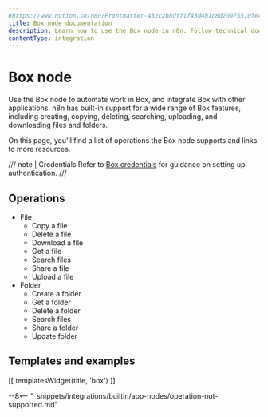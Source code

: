 ```yaml
---
#https://www.notion.so/n8n/Frontmatter-432c2b8dff1f43d4b1c8d20075510fe4
title: Box node documentation
description: Learn how to use the Box node in n8n. Follow technical documentation to integrate Box node into your workflows.
contentType: integration
---
```


# Box node

Use the Box node to automate work in Box, and integrate Box with other applications. n8n has built-in support for a wide range of Box features, including creating, copying, deleting, searching, uploading, and downloading files and folders.

On this page, you'll find a list of operations the Box node supports and links to more resources.

/// note | Credentials
Refer to [Box credentials](/integrations/builtin/credentials/box/) for guidance on setting up authentication. 
///
 

## Operations

* File
    * Copy a file
    * Delete a file
    * Download a file
    * Get a file
    * Search files
    * Share a file
    * Upload a file
* Folder
    * Create a folder
    * Get a folder
    * Delete a folder
    * Search files
    * Share a folder
    * Update folder

## Templates and examples

<!-- see https://www.notion.so/n8n/Pull-in-templates-for-the-integrations-pages-37c716837b804d30a33b47475f6e3780 -->
[[ templatesWidget(title, 'box') ]]

--8<-- "_snippets/integrations/builtin/app-nodes/operation-not-supported.md"

